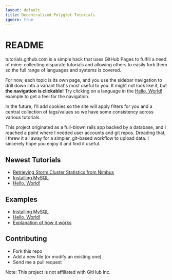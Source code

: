 ```yaml
---
layout: default
title: Decentralized Polyglot Tutorials
ignore: true
---
```


README
======

tutorials.github.com is a simple hack that uses GitHub Pages to fulfill a need of mine: collecting disparate tutorials and allowing others to easily fork them so the full range of languages and systems is covered.

For now, each topic is its own page, and you use the sidebar navigation to drill down into a variant that's most useful to you.  It might not look like it, but __the navigation is clickable!__  Try clicking on a language in the [Hello, World!](/pages/hello-world.html) example to get a feel for the navigation.

In the future, I'll add cookies so the site will apply filters for you and a central collection of tags/values so we have some consistency across various tutorials.

This project originated as a full-blown rails app backed by a database, and I reached a point where I needed user accounts and git repos.  Dreading that, I threw it all away for a simpler, git-based workflow to upload data.  I sincerely hope you enjoy it and find it useful.

Newest Tutorials
----------------

 * [Retrieving Storm Cluster Statistics from Nimbus](/pages/retrieving-storm-data-from-nimbus.html)
 * [Installing MySQL](/pages/installing-mysql.html)
 * [Hello, World!](/pages/hello-world.html)

Examples
--------

* [Installing MySQL](/pages/installing-mysql.html)
* [Hello, World!](/pages/hello-world.html "Hello, World!")
* [Explanation of how it works](/pages/test.html)

Contributing
------------

- Fork this repo
- Add a new file (or modify an existing one)
- Send me a pull request

Note: This project is not affiliated with GitHub Inc.
